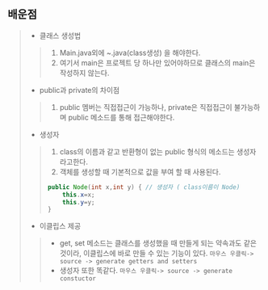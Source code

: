 ## 배운점
> * 클래스 생성법
> > 1. Main.java외에 ~.java(class생성) 을 해야한다.
> > 2. 여기서 main은 프로젝트 당 하나만 있어야하므로 클래스의 main은 작성하지 않는다.
> * public과 private의 차이점
> > 1. public 멤버는 직접접근이 가능하나, private은 직접접근이 불가능하며 public 메소드를 통해 접근해야한다.
> * 생성자
> > 1. class의 이름과 같고 반환형이 없는 public 형식의 메소드는 생성자라고한다.
> > 2. 객체를 생성할 때 기본적으로 값을 부여 할 때 사용된다.
> > ```Java
> > public Node(int x,int y) { // 생성자 ( class이름이 Node)
> >		this.x=x;
> >		this.y=y;
> >	}
> > ```
> * 이클립스 제공
> > * get, set 메소드는 클래스를 생성했을 때 만들게 되는 약속과도 같은 것이라, 이클립스에 바로 만들 수 있는 기능이 있다.
> > ``` 마우스 우클릭-> source -> generate getters and setters ```
> > * 생성자 또한 똑같다.
> > ``` 마우스 우클릭-> source -> generate constuctor ```
